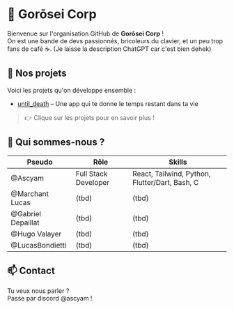 # 👾 Gorōsei Corp

Bienvenue sur l'organisation GitHub de **Gorōsei Corp** !  
On est une bande de devs passionnés, bricoleurs du clavier, et un peu trop fans de café ☕. (Je laisse la description ChatGPT car c'est bien dehek)

## 🚀 Nos projets

Voici les projets qu'on développe ensemble :

- [until_death](https://github.com/Gorosei-Corp/until_death) – Une app qui te donne le temps restant dans ta vie

> 👉 Clique sur les projets pour en savoir plus !

## 🧠 Qui sommes-nous ?

| Pseudo | Rôle | Skills |
|--------|------|--------|
| @Ascyam | Full Stack Developer | React, Tailwind, Python, Flutter/Dart, Bash, C |
| @Marchant Lucas | (tbd)  | (tbd) |
| @Gabriel Depaillat | (tbd) | (tbd) |
| @Hugo Valayer | (tbd) | (tbd) |
| @LucasBondietti | (tbd) | (tbd) |

## 📫 Contact

Tu veux nous parler ?  
Passe par discord @ascyam !
